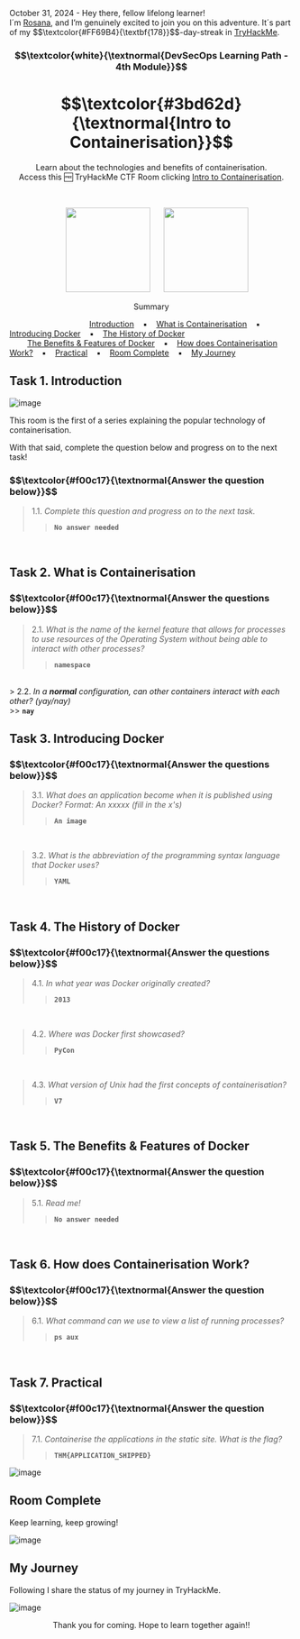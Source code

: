 <p align="left">October 31, 2024 - Hey there, fellow lifelong learner!<br>
I´m <a href="https://www.linkedin.com/in/rosanafssantos/">Rosana</a>, and I’m genuinely excited to join you on this adventure. It´s part of my $$\textcolor{#FF69B4}{\textbf{178}}$$-day-streak in  <a href="https://tryhackme.com/r/p/Rosana">TryHackMe</a>.</p>


<h3 align="center"> $$\textcolor{white}{\textnormal{DevSecOps Learning Path - 4th Module}}$$ </h3>
<h1 align="center"> $$\textcolor{#3bd62d}{\textnormal{Intro to Containerisation}}$$ </h1>
<p align="center">Learn about the technologies and benefits of containerisation.<br>
                  Access this 🆓 TryHackMe CTF Room clicking <a href="https://tryhackme.com/r/room/introtocontainerisation">Intro to Containerisation</a>.</p><br>
<p align="center">
  <img height="150px" hspace="20" src="https://github.com/user-attachments/assets/6347914f-d784-4112-bd75-48bf50dbb2bd">
  <img height="150px" src="https://github.com/user-attachments/assets/c0916051-ea2a-46fc-8e2d-fdc9dfb90bf7">
</p>

<p align="center">Summary</p>

&nbsp;&nbsp;&nbsp;&nbsp;&nbsp;&nbsp;&nbsp;&nbsp;&nbsp;&nbsp;&nbsp;&nbsp;&nbsp;&nbsp;&nbsp;&nbsp;&nbsp;&nbsp;&nbsp;&nbsp;&nbsp;&nbsp;&nbsp;&nbsp;&nbsp;&nbsp;&nbsp;&nbsp;&nbsp;&nbsp;&nbsp;&nbsp;&nbsp;&nbsp;&nbsp;    [Introduction](#1) &nbsp;&nbsp;&nbsp;▪️&nbsp;&nbsp;&nbsp; [What is Containerisation](#2) &nbsp;&nbsp;&nbsp;▪️&nbsp;&nbsp;&nbsp; [Introducing Docker](#3) &nbsp;&nbsp;&nbsp;▪️&nbsp;&nbsp;&nbsp; [The History of Docker](#4) <br>
&nbsp;&nbsp;&nbsp;&nbsp;&nbsp;&nbsp;&nbsp; [The Benefits & Features of Docker](#5) &nbsp;&nbsp;&nbsp;▪️&nbsp;&nbsp;&nbsp; [How does Containerisation Work?](#6) &nbsp;&nbsp;&nbsp;▪️&nbsp;&nbsp;&nbsp; [Practical](#7) &nbsp;&nbsp;&nbsp;▪️&nbsp;&nbsp;&nbsp; [Room Complete](#8) &nbsp;&nbsp;&nbsp;▪️&nbsp;&nbsp;&nbsp; [My Journey](#9) &nbsp;&nbsp;&nbsp;&nbsp;&nbsp;&nbsp;&nbsp;


<h2>Task 1. Introduction<a id='1'></a></h2>

![image](https://github.com/user-attachments/assets/19aaef64-cf5c-4f8e-bca4-a9483129bef1)

<p>This room is the first of a series explaining the popular technology of containerisation.</p>


<p>With that said, complete the question below and progress on to the next task!</p>

<h3 align="left"> $$\textcolor{#f00c17}{\textnormal{Answer the question below}}$$ </h3>

> 1.1. <em>Complete this question and progress on to the next task.</em><br><a id='1.1'></a>
>> <code><strong>No answer needed</strong></code>

<br>

<h2>Task 2. What is Containerisation<a id='2'></a></h2>

<h3 align="left"> $$\textcolor{#f00c17}{\textnormal{Answer the questions below}}$$ </h3>

> 2.1. <em>What is the name of the kernel feature that allows for processes to use resources of the Operating System without being able to interact with other processes? </em><br><a id='2.1'></a>
>> <code><strong>namespace</strong></code>

<br>
> 2.2. <em>In a <strong>normal</strong> configuration, can other containers interact with each other? (yay/nay)</em><br><a id='2.1'></a>
>> <code><strong>nay</strong></code>

<br>

<h2>Task 3. Introducing Docker<a id='3'></a></h2>

<h3 align="left"> $$\textcolor{#f00c17}{\textnormal{Answer the questions below}}$$ </h3>

> 3.1. <em>What does an application become when it is published using Docker? Format: An xxxxx (fill in the x's)</em><br><a id='3.1'></a>
>> <code><strong>An image</strong></code>

<br>

> 3.2. <em>What is the abbreviation of the programming syntax language that Docker uses?</em><br><a id='3.2'></a>
>> <code><strong>YAML</strong></code>

<br>

<h2>Task 4. The History of Docker<a id='4'></a></h2>

<h3 align="left"> $$\textcolor{#f00c17}{\textnormal{Answer the questions below}}$$ </h3>

> 4.1. <em>In what year was Docker originally created?</em><br><a id='4.1'></a>
>> <code><strong>2013</strong></code>

<br>

> 4.2. <em>Where was Docker first showcased?</em><br><a id='4.2'></a>
>> <code><strong>PyCon</strong></code>

<br>

> 4.3. <em>What version of Unix had the first concepts of containerisation?</em><br><a id='4.3'></a>
>> <code><strong>V7</strong></code>

<br>

<h2>Task 5. The Benefits & Features of Docker<a id='5'></a></h2>

<h3 align="left"> $$\textcolor{#f00c17}{\textnormal{Answer the question below}}$$ </h3>

> 5.1. <em>Read me!</em><br><a id='5.1'></a>
>> <code><strong>No answer needed</strong></code>

<br>

<h2>Task 6. How does Containerisation Work?<a id='6'></a></h2>

<h3 align="left"> $$\textcolor{#f00c17}{\textnormal{Answer the question below}}$$ </h3>

> 6.1. <em>What command can we use to view a list of running processes?</em><br><a id='6.1'></a>
>> <code><strong>ps aux</strong></code>

<br>

<h2>Task 7. Practical<a id='7'></a></h2>

<h3 align="left"> $$\textcolor{#f00c17}{\textnormal{Answer the question below}}$$ </h3>

> 7.1. <em>Containerise the applications in the static site. What is the flag? </em><br><a id='6.1'></a>
>> <code><strong>THM{APPLICATION_SHIPPED}</strong></code>

![image](https://github.com/user-attachments/assets/bf26eb92-7c52-4b13-b29c-1ea0c6cca3dc)


<h2>Room Complete<a id='8'></a></h2>
<p>Keep learning, keep growing!<br>

![image](https://github.com/user-attachments/assets/37b1e8ca-94fe-4703-b877-ae4b1760e163)

<h2>My Journey<a id='9'></a></h2>
<p></p>Following I share the status of my journey in TryHackMe.</p>

![image](https://github.com/user-attachments/assets/802e4cf5-cd15-4bd0-9e9b-984127f0799e)

<p style="text-align: center;">Thank you for coming. Hope to learn together again!!</p>
